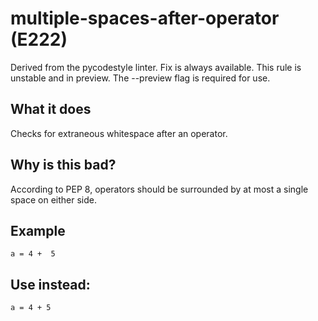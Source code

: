 # multiple-spaces-after-operator (E222)
Derived from the pycodestyle linter.
Fix is always available.
This rule is unstable and in preview. The --preview flag is required for use.
## What it does
Checks for extraneous whitespace after an operator.
## Why is this bad?
According to PEP 8, operators should be surrounded by at most a single space on either
side.
## Example
```
a = 4 +  5
```
## Use instead:
```
a = 4 + 5
```